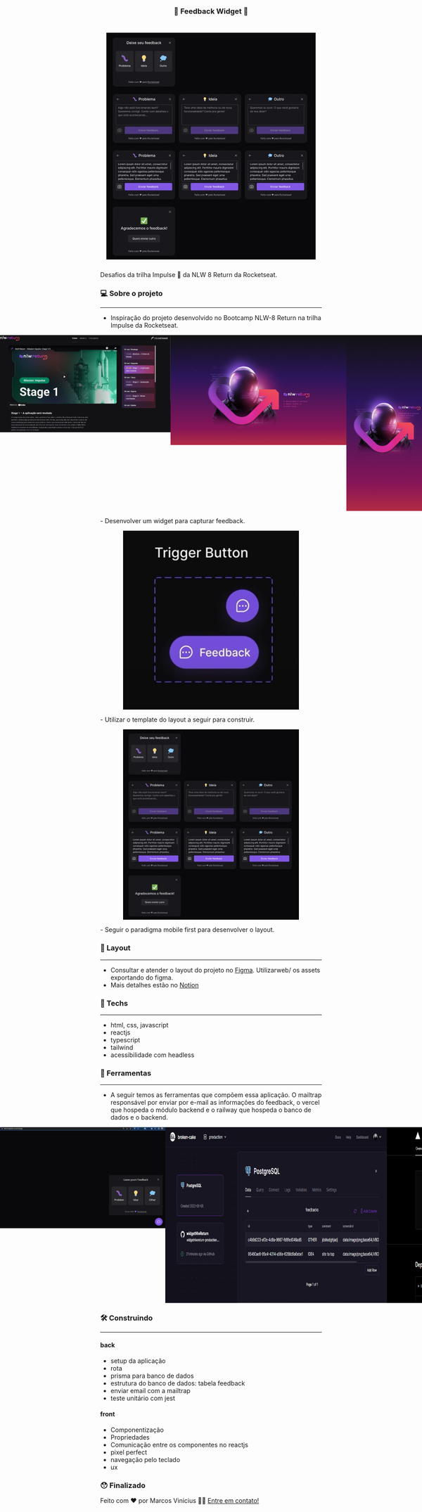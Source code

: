 <h3 align="center">
    🚧 Feedback Widget 🚀
</h3>

<h1 align="center">
    <img alt="Um widget para deixar feedback" title="#Feedback Widget"
        src="./web/src/assets/github/template-1-completo.jpg" />
</h1>

Desafios da trilha Impulse 💜 da NLW 8 Return da Rocketseat.

### 💻 Sobre o projeto

---

- Inspiração do projeto desenvolvido no Bootcamp NLW-8 Return na trilha Impulse da Rocketseat.
<p align="center" style="display: flex; align-items: flex-start; justify-content: center;">
    <img alt="Um widget para deixar feedback" title="#Feedback Widget" src="./web/src/assets/github/NLW-return-bootcamp.jpg"
        width="400px" />
    <img alt="Um widget para deixar feedback" title="#Feedback Widget" src="./web/src/assets/github/NLW-return-desktop.png"
        width="400px" />
    <img alt="Um widget para deixar feedback" title="#Feedback Widget" src="./web/src/assets/github/NLW-return-mobile.png"
        height="400px" />
</p>
- Desenvolver um widget para capturar feedback.
<p align="center" style="display: flex; align-items: flex-start; justify-content: center;">
    <img alt="Um widget para deixar feedback" title="#Feedback Widget"
        src="./web/src/assets/github/template-2-feedback-widget.jpg" width="400px" />
</p>
- Utilizar o template do layout a seguir para construir.
<p align="center" style="display: flex; align-items: flex-start; justify-content: center;">
    <img alt="Um widget para deixar feedback" title="#Feedback Widget" src="./web/src/assets/github/template-1-completo.jpg"
        width="400px" />
</p>
- Seguir o paradigma mobile first para desenvolver o layout.

### 🚀 Layout

---

- Consultar e atender o layout do projeto no [Figma](https://www.figma.com/community/file/1102912516166573468). Utilizarweb/
os assets exportando do figma.
- Mais detalhes estão no [Notion](https://efficient-sloth-d85.notion.site/NLW-Return-4e1cf60ece8f42d08254810f7bb14401)

### 🚀 Techs

---

- html, css, javascript
- reactjs
- typescript
- tailwind
- acessibilidade com headless

### 🚀 Ferramentas

---

- A seguir temos as ferramentas que compõem essa aplicação. O mailtrap responsável por enviar por e-mail as informações
do feedback, o vercel que hospeda o módulo backend e o railway que hospeda o banco de dados e o backend.
<p align="center" style="display: flex; align-items: flex-start; justify-content: center;">
    <img alt="Um widget para deixar feedback" title="#Feedback Widget" src="./web/src/assets/github/tools-1-mailtrap.jpg"
        width="400px" />
    <img alt="Um widget para deixar feedback" title="#Feedback Widget" src="./web/src/assets/github/tools-2-vercel.jpg"
        width="400px" />
    <img alt="Um widget para deixar feedback" title="#Feedback Widget"
        src="./web/src/assets/github/railway.postgres.jpg.png" height="400px" />
    <img alt="Um widget para deixar feedback" title="#Feedback Widget" src="./web/src/assets/github/versel.jpg.png"
        height="400px" />
</p>

### 🛠 Construindo

---

#### back
- setup da aplicação
- rota
- prisma para banco de dados
- estrutura do banco de dados: tabela feedback
- enviar email com a mailtrap
- teste unitário com jest

#### front
- Componentização
- Propriedades
- Comunicação entre os componentes no reactjs
- pixel perfect
- navegação pelo teclado
- ux

### 😯 Finalizado



Feito com ❤️ por Marcos Vinicius 👋🏽 [Entre em contato!](https://www.linkedin.com/in/marcos-vinicius-8841a1171/)
